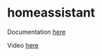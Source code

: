 # homeassistant

Documentation [here](https://docs.technotim.live/posts/home-assistant/)

Video [here](https://www.youtube.com/watch?v=DK_Gdtn_wvw)